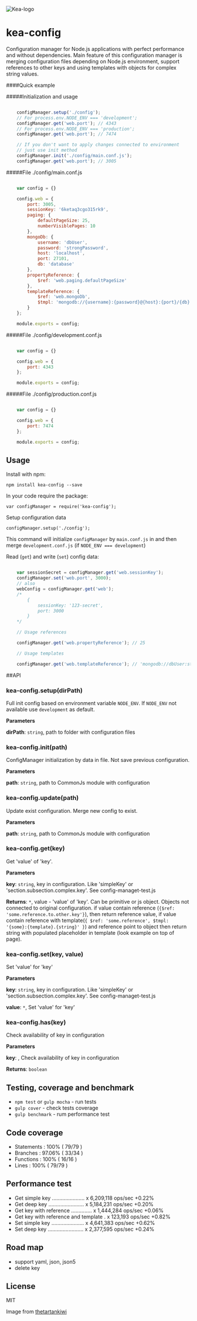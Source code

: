 ![Kea-logo](./img/kea-logo.png) 

kea-config
==========

Configuration manager for Node.js applications with perfect performance and without dependencies.
Main feature of this configuration manager is merging configuration files depending on Node.js environment,
support references to other keys and using templates with objects for complex string values.

####Quick example

#####Initialization and usage

```js

    configManager.setup('./config');
    // For process.env.NODE_ENV === 'development';
    configManager.get('web.port'); // 4343
    // For process.env.NODE_ENV === 'production';
    configManager.get('web.port'); // 7474

    // If you don't want to apply changes connected to environment
    // just use init method
    configManager.init('./config/main.conf.js');
    configManager.get('web.port'); // 3005
```

#####File ./config/main.conf.js

```js

    var config = {}

    config.web = {
        port: 3005,
        sessionKey: '6ketaq3cgo315rk9',
        paging: {
            defaultPageSize: 25,
            numberVisiblePages: 10
        },
        mongoDb: {
            username: 'dbUser',
            password: 'strongPassword',
            host: 'localhost',
            port: 27101,
            db: 'database'
        },
        propertyReference: {
            $ref: 'web.paging.defaultPageSize'
        },
        templateReference: {
            $ref: 'web.mongoDb',
            $tmpl: 'mongodb://{username}:{password}@{host}:{port}/{db}'
        }
    };

    module.exports = config;
```

#####File ./config/development.conf.js

```js

    var config = {}

    config.web = {
        port: 4343
    };

    module.exports = config;
``` 
#####File ./config/production.conf.js

```js

    var config = {}

    config.web = {
        port: 7474
    };

    module.exports = config;
``` 

## Usage

Install with npm:

    npm install kea-config --save

In your code require the package:

    var configManager = require('kea-config');

Setup configuration data

    configManager.setup('./config');

This command will initialize `configManager` by `main.conf.js` in and then merge `development.conf.js` (if `NODE_ENV === development`)

Read (`get`) and write (`set`) config data:

```js

    var sessionSecret = configManager.get('web.sessionKey');
    configManager.set('web.port', 3000);
    // also
    webConfig = configManager.get('web');
    /*
        {
            sessionKey: '123-secret',
            port: 3000
        }
    */

    // Usage references

    configManager.get('web.propertyReference'); // 25

    // Usage templates

    configManager.get('web.templateReference'); // 'mongodb://dbUser:strongPassword@localhost:27101/database' - string
```

##API

### kea-config.setup(dirPath)

Full init config based on environment variable `NODE_ENV`. If `NODE_ENV` not available use `development` as default.

**Parameters**

**dirPath**: `string`, path to folder with configuration files



### kea-config.init(path)

ConfigManager initialization by data in file. Not save previous configuration.

**Parameters**

**path**: `string`, path to CommonJs module with configuration



### kea-config.update(path)

Update exist configuration. Merge new config to exist.

**Parameters**

**path**: `string`, path to CommonJs module with configuration



### kea-config.get(key)

Get 'value' of 'key'.

**Parameters**

**key**: `string`, key in configuration. Like 'simpleKey' or 'section.subsection.complex.key'. See config-managet-test.js

**Returns**: `*`, value - 'value' of 'key'. Can be primitive or js object. Objects not connected to original configuration.
if value contain reference (`{$ref: 'some.reference.to.other.key'}`), then return reference value, if value contain
reference with template(`{ $ref: 'some.reference', $tmpl: '{some}:{template}.{string}' }`) and reference point to object
then return string with populated placeholder in template (look example on top of page).


### kea-config.set(key, value)

Set 'value' for 'key'

**Parameters**

**key**: `string`, key in configuration. Like 'simpleKey' or 'section.subsection.complex.key'. See config-managet-test.js

**value**: `*`, Set 'value' for 'key'



### kea-config.has(key)

Check availability of key in configuration

**Parameters**

**key**: , Check availability of key in configuration

**Returns**: `boolean`

## Testing, coverage and benchmark

 * `npm test` or `gulp mocha` - run tests
 * `gulp cover` - check tests coverage
 * `gulp benchmark` - rum performance test

## Code coverage

* Statements   : 100% ( 79/79 )
* Branches     : 97.06% ( 33/34 )
* Functions    : 100% ( 16/16 )
* Lines        : 100% ( 79/79 )

## Performance test

* Get simple key ...................... x 6,209,118 ops/sec +0.22%
* Get deep key ........................ x 5,184,231 ops/sec +0.20%
* Get key with reference .............. x 1,444,284 ops/sec +0.06%
* Get key with reference and template . x 123,193 ops/sec +0.82%
* Set simple key ...................... x 4,641,383 ops/sec +0.62%
* Set deep key ........................ x 2,377,595 ops/sec +0.24%

## Road map

* support yaml, json, json5
* delete key

## License

MIT

Image from [thetartankiwi](http://www.thetartankiwi.com/2013/07/nz-native-bird-patterns.html)